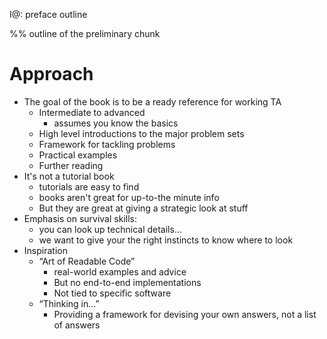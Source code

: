 I@: preface outline

%% outline of the preliminary chunk

# Approach
* The goal of the book is to be a ready reference for working TA
	* Intermediate to advanced
		* assumes you know the basics
	* High level introductions to the major problem sets
	* Framework for tackling problems
	* Practical examples
	* Further reading
* It's not a tutorial book
	* tutorials are easy to find
	* books aren't great for up-to-the minute info
	* But they are great at giving a strategic look at stuff
* Emphasis on survival skills:
	* you can look up technical details...
	* we want to give your the right instincts to know where to look
* Inspiration
	* “Art of Readable Code”
		* real-world examples and advice
		* But no end-to-end implementations
		* Not tied to specific software
	* “Thinking in…”
		* Providing a framework for devising your own answers, not a list of answers
